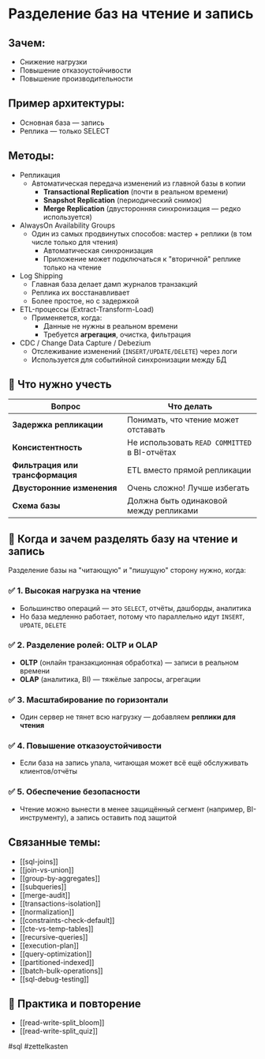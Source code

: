 # Разделение баз на чтение и запись

## Зачем:
- Снижение нагрузки
- Повышение отказоустойчивости
- Повышение производительности

## Пример архитектуры:
- Основная база — запись
- Реплика — только SELECT
## Методы:
- Репликация
	- Автоматическая передача изменений из главной базы в копии
		- **Transactional Replication** (почти в реальном времени)    
		- **Snapshot Replication** (периодический снимок)    
		- **Merge Replication** (двусторонняя синхронизация — редко используется)
- AlwaysOn Availability Groups
	- Один из самых продвинутых способов: мастер + реплики (в том числе только для чтения)
		- Автоматическая синхронизация
		- Приложение может подключаться к "вторичной" реплике только на чтение
- Log Shipping
	- Главная база делает дамп журналов транзакций    
	- Реплика их восстанавливает    
	- Более простое, но с задержкой
- ETL-процессы (Extract-Transform-Load)
	- Применяется, когда:
		- Данные не нужны в реальном времени    
		- Требуется **агрегация**, очистка, фильтрация
- CDC / Change Data Capture / Debezium
	- Отслеживание изменений (`INSERT/UPDATE/DELETE`) через логи
	- Используется для событийной синхронизации между БД

## 🧠 Что нужно учесть

|Вопрос|Что делать|
|---|---|
|**Задержка репликации**|Понимать, что чтение может отставать|
|**Консистентность**|Не использовать `READ COMMITTED` в BI-отчётах|
|**Фильтрация или трансформация**|ETL вместо прямой репликации|
|**Двусторонние изменения**|Очень сложно! Лучше избегать|
|**Схема базы**|Должна быть одинаковой между репликами|



## 🧩 Когда и зачем разделять базу на чтение и запись

Разделение базы на "читающую" и "пишущую" сторону нужно, когда:

### ✅ 1. **Высокая нагрузка на чтение**
- Большинство операций — это `SELECT`, отчёты, дашборды, аналитика    
- Но база медленно работает, потому что параллельно идут `INSERT`, `UPDATE`, `DELETE`
### ✅ 2. **Разделение ролей: OLTP и OLAP**
- **OLTP** (онлайн транзакционная обработка) — записи в реальном времени    
- **OLAP** (аналитика, BI) — тяжёлые запросы, агрегации   

### ✅ 3. **Масштабирование по горизонтали**
- Один сервер не тянет всю нагрузку — добавляем **реплики для чтения**   

### ✅ 4. **Повышение отказоустойчивости**
- Если база на запись упала, читающая может всё ещё обслуживать клиентов/отчёты  

### ✅ 5. **Обеспечение безопасности**
- Чтение можно вынести в менее защищённый сегмент (например, BI-инструменту), а запись оставить под защитой

## Связанные темы:
- [[sql-joins]]
- [[join-vs-union]]
- [[group-by-aggregates]]
- [[subqueries]]
- [[merge-audit]]
- [[transactions-isolation]]
- [[normalization]]
- [[constraints-check-default]]
- [[cte-vs-temp-tables]]
- [[recursive-queries]]
- [[execution-plan]]
- [[query-optimization]]
- [[partitioned-indexed]]
- [[batch-bulk-operations]]
- [[sql-debug-testing]]

## 🔁 Практика и повторение
- [[read-write-split_bloom]]
- [[read-write-split_quiz]]

#sql #zettelkasten